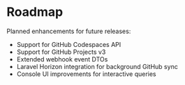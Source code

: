 # Roadmap

Planned enhancements for future releases:

- Support for GitHub Codespaces API
- Support for GitHub Projects v3
- Extended webhook event DTOs
- Laravel Horizon integration for background GitHub sync
- Console UI improvements for interactive queries

